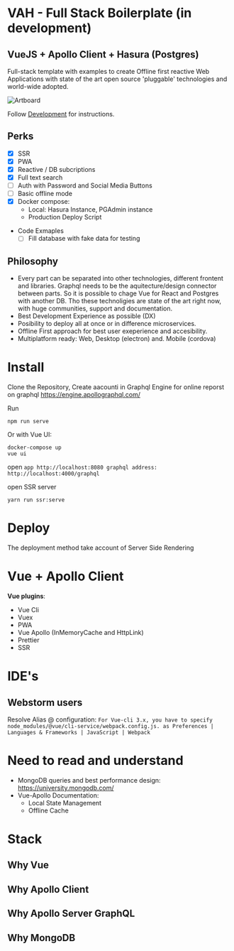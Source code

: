 # VAH - Full Stack Boilerplate (in development)
## VueJS + Apollo Client + Hasura (Postgres)
Full-stack template with examples to create Offline first reactive Web Applications with state of the art open source 'pluggable' technologies and world-wide adopted.

![Artboard](https://user-images.githubusercontent.com/4195550/79074476-f69f9100-7cec-11ea-99a7-855b4b711d66.jpg)

Follow [Development](DEVELOPMENT.md) for instructions.

## Perks

- [X] SSR
- [X] PWA
- [X] Reactive / DB subcriptions
- [X] Full text search
- [ ] Auth with Password and Social Media Buttons
- [ ] Basic offline mode
- [X] Docker compose: 
  - Local: Hasura Instance, PGAdmin instance
  - Production Deploy Script
- Code Exmaples
  - [ ] Fill database with fake data for testing

## Philosophy
- Every part can be separated into other technologies, different frontent and libraries. Graphql needs to be the aquitecture/design connector between parts. So it is possible to chage Vue for React and Postgres with another DB. Tho these technoligies are state of the art right now, with huge communities, support and documentation. 
- Best Development Experience as possible (DX)
- Posibility to deploy all at once or in difference microservices.
- Offline First approach for best user exeperience and accesibility. 
- Multiplatform ready: Web, Desktop (electron) and. Mobile (cordova)

Install
=======
Clone the Repository, 
Create aacounti in Graphql Engine for online reporst on graphql https://engine.apollographql.com/

Run 
```
npm run serve
```
Or with Vue UI:
```shell
docker-compose up
vue ui
```
open 
`
app http://localhost:8080
graphql address: http://localhost:4000/graphql
`

open SSR server
```
yarn run ssr:serve
```

Deploy
======
The deployment method take account of Server Side Rendering




Vue + Apollo Client
===================

**Vue plugins**:
- Vue Cli
- Vuex
- PWA
- Vue Apollo (InMemoryCache and HttpLink)
- Prettier
- SSR


IDE's
======
## Webstorm users
Resolve Alias @ configuration: 
`
For Vue-cli 3.x, you have to specify node_modules/@vue/cli-service/webpack.config.js. as Preferences | Languages & Frameworks | JavaScript | Webpack
`


Need to read and understand
===========================
* MongoDB queries and best performance design: https://university.mongodb.com/
* Vue-Apollo Documentation: 
  - Local State Management
  - Offline Cache
  
Stack
=====
## Why Vue

## Why Apollo Client

## Why Apollo Server GraphQL

## Why MongoDB

